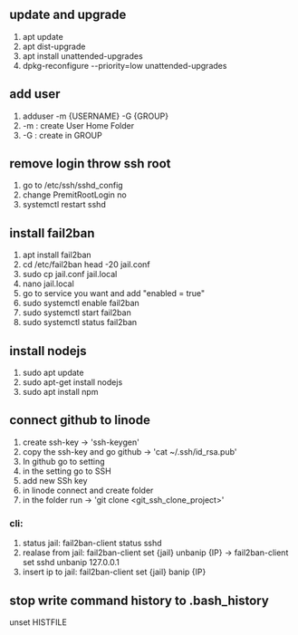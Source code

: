 ## update and upgrade
1. apt update 
2. apt dist-upgrade
3. apt install unattended-upgrades
4. dpkg-reconfigure --priority=low unattended-upgrades


## add user
1. adduser -m {USERNAME} -G {GROUP}
  1. -m : create User Home Folder
  2. -G : create in GROUP


## remove login throw ssh root
1. go to /etc/ssh/sshd_config
2. change PremitRootLogin no
3. systemctl restart sshd

## install fail2ban 
1. apt install fail2ban 
2. cd /etc/fail2ban
head -20 jail.conf
3. sudo cp jail.conf jail.local
4. nano jail.local
5. go to service you want and add "enabled = true"
6. sudo systemctl enable fail2ban
7. sudo systemctl start fail2ban
8. sudo systemctl status fail2ban

## install nodejs
1. sudo apt update
2. sudo apt-get install nodejs
3. sudo apt install npm
   

## connect github to linode
1. create ssh-key -> 'ssh-keygen'
2. copy the ssh-key and go github -> 'cat ~/.ssh/id_rsa.pub'
3. In github go to setting
4. in the setting go to SSH
5. add new SSh key
6. in linode connect and create folder
7. in the folder run -> 'git clone <git_ssh_clone_project>'

### cli: 
1. status jail: fail2ban-client status sshd
2. realase from jail: fail2ban-client set {jail} unbanip {IP}  -> fail2ban-client set sshd unbanip 127.0.0.1
3. insert ip to jail: fail2ban-client set {jail}
 banip {IP}

## stop write command history to  .bash_history
unset HISTFILE
